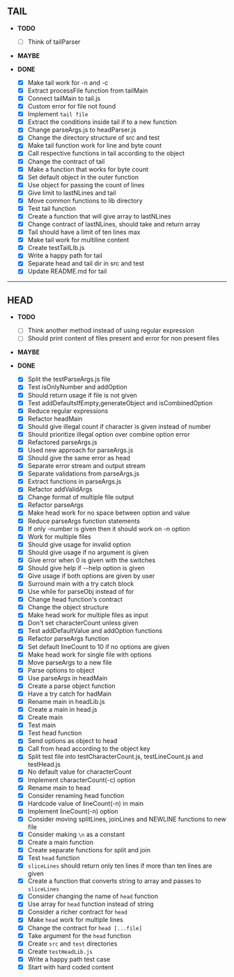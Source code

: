 ## **TAIL**
- **TODO**
  - [ ] Think of tailParser 

- **MAYBE**

- **DONE**
  - [x] Make tail work for -n and -c
  - [x] Extract processFile function from tailMain
  - [x] Connect tailMain to tail.js
  - [x] Custom error for file not found
  - [x] Implement `tail file`
  - [x] Extract the conditions inside tail if to a new function
  - [x] Change parseArgs.js to headParser.js
  - [x] Change the directory structure of src and test
  - [x] Make tail function work for line and byte count
  - [x] Call respective functions in tail according to the object
  - [x] Change the contract of tail
  - [x] Make a function that works for byte count
  - [x] Set default object in the outer function
  - [x] Use object for passing the count of lines
  - [x] Give limit to lastNLines and tail
  - [x] Move common functions to lib directory
  - [x] Test tail function 
  - [x] Create a function that will give array to lastNLines
  - [x] Change contract of lastNLines, should take and return array
  - [x] Tail should have a limit of ten lines max
  - [x] Make tail work for multiline content
  - [x] Create testTailLIb.js
  - [x] Write a happy path for tail
  - [x] Separate head and tail dir in src and test
  - [x] Update README.md for tail

---
## **HEAD**
- **TODO**
  - [ ] Think another method instead of using regular expression
  - [ ] Should print content of files present and error for non present files
 
- **MAYBE**

- **DONE**
  - [x] Split the testParseArgs.js file
  - [x] Test isOnlyNumber and addOption 
  - [x] Should return usage if file is not given
  - [x] Test addDefaultsIfEmpty,generateObject and isCombinedOption
  - [x] Reduce regular expressions
  - [x] Refactor headMain
  - [x] Should give illegal count if character is given instead of number
  - [x] Should prioritize illegal option over combine option error
  - [x] Refactored parseArgs.js
  - [x] Used new approach for parseArgs.js
  - [x] Should give the same error as head 
  - [x] Separate error stream and output stream 
  - [x] Separate validations from parseArgs.js
  - [x] Extract functions in parseArgs.js
  - [x] Refactor addValidArgs 
  - [x] Change format of multiple file output
  - [x] Refactor parseArgs
  - [x] Make head work for no space between option and value
  - [x] Reduce parseArgs function statements
  - [x] If only -number is given then it should work on -n option
  - [x] Work for multiple files
  - [x] Should give usage for invalid option
  - [x] Should give usage if no argument is given
  - [x] Give error when 0 is given with the switches
  - [x] Should give help if --help option is given
  - [x] Give usage if both options are given by user 
  - [x] Surround main with a try catch block
  - [x] Use while for parseObj instead of for
  - [x] Change head function's contract
  - [x] Change the object structure
  - [x] Make head work for multiple files as input
  - [x] Don't set characterCount unless given
  - [x] Test addDefaultValue and addOption functions
  - [x] Refactor parseArgs function
  - [x] Set default lineCount to 10 if no options are given
  - [x] Make head work for single file with options
  - [x] Move parseArgs to a new file
  - [x] Parse options to object
  - [x] Use parseArgs in headMain
  - [x] Create a parse object function
  - [x] Have a try catch for hadMain
  - [x] Rename main in headLib.js
  - [x] Create a main in head.js
  - [x] Create main
  - [x] Test main
  - [x] Test head function
  - [x] Send options as object to head
  - [x] Call from head according to the object key
  - [x] Split test file into testCharacterCount.js, testLineCount.js and testHead.js
  - [x] No default value for characterCount
  - [x] Implement characterCount(-c) option
  - [x] Rename main to head 
  - [x] Consider renaming head function
  - [x] Hardcode value of lineCount(-n) in main 
  - [x] Implement lineCount(-n) option
  - [x] Consider moving splitLines, joinLines and NEWLINE functions to new file
  - [x] Consider making `\n` as a constant
  - [x] Create a main function 
  - [x] Create separate functions for split and join
  - [x] Test `head` function 
  - [x] `sliceLines` should return only ten lines if more than ten lines are given
  - [x] Create a function that converts string to array and passes to `sliceLines`
  - [x] Consider changing the name of `head` function
  - [x] Use array for `head` function instead of string
  - [x] Consider a richer contract for `head`
  - [x] Make `head` work for multiple lines
  - [x] Change the contract for `head [...file]`
  - [x] Take argument for the `head` function
  - [x] Create `src` and `test` directories
  - [x] Create `testHeadLib.js`
  - [x] Write a happy path test case
  - [x] Start with hard coded content
